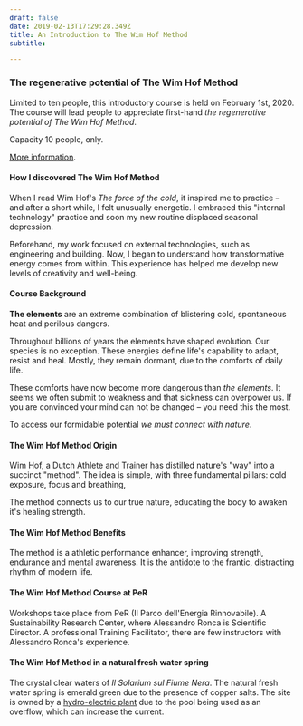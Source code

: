 ```yaml
---
draft: false
date: 2019-02-13T17:29:28.349Z
title: An Introduction to The Wim Hof Method
subtitle:

---
```


### The regenerative potential of The Wim Hof Method

Limited to ten people, this introductory course is held on February 1st, 2020. The course will lead people to appreciate first-hand _the regenerative potential of The Wim Hof Method_.

Capacity 10 people, only.

[More information](https://www.per.umbria.it/esperienze/metodo-wim-hof-risvegliamo-lenergia-dentro-di-noi/).

#### How I discovered The Wim Hof Method

When I read Wim Hof's _The force of the cold_, it inspired me to practice – and after a short while, I felt unusually energetic. I embraced this "internal technology" practice and soon my new routine displaced seasonal depression.

Beforehand, my work focused on external technologies, such as engineering and building. Now, I began to understand how transformative energy comes from within. This experience has helped me develop new levels of creativity and well-being.

#### Course Background

**The elements** are an extreme combination of blistering cold, spontaneous heat and perilous dangers.

Throughout billions of years the elements have shaped evolution. Our species is no exception. These energies define life's capability to adapt, resist and heal. Mostly, they remain dormant, due to the comforts of daily life.
 <!--and environmental conveniences.-->

These comforts have now become more dangerous than _the elements_. It seems we often submit to weakness and that sickness can overpower us. If you are convinced your mind can not be changed – you need this the most.

To access our formidable potential _we must connect with nature_.

#### The Wim Hof Method Origin

Wim Hof, a Dutch Athlete and Trainer has distilled nature's "way" into a succinct "method". The idea is simple, with three fundamental pillars: cold exposure, focus and breathing,

The method connects us to our true nature, educating the body to awaken it's healing strength.

#### The Wim Hof Method Benefits

The method is a athletic performance enhancer, improving strength, endurance and mental awareness.
It is the antidote to the frantic, distracting rhythm of modern life.

#### The Wim Hof Method Course at **PeR**

Workshops take place from PeR (Il Parco dell'Energia Rinnovabile). A Sustainability Research Center, where Alessandro Ronca is Scientific Director. A professional Training Facilitator, there are few instructors with Alessandro Ronca's experience.

#### The Wim Hof Method in a natural fresh water spring

<!-- IMAGE: Mole di Narni e l’antico porto Romano di Stifone. -->

The crystal clear waters of _Il Solarium sul Fiume Nera_. The natural fresh water spring is emerald green due to the presence of copper salts. The site is owned by a [hydro-electric plant](https://duckduckgo.com/?q=Centrale+Idroelettrica+Stifone&t=ffab&ia=images) due to the pool being used as an overflow, which can increase the current.

<!--
#### Tags
`Wim Hof Method`, `The force of cold`, `Renewable Energy Park`, `Healing`, `Regeneration`, `Seminar`, `Workshop`, `Course`
-->
